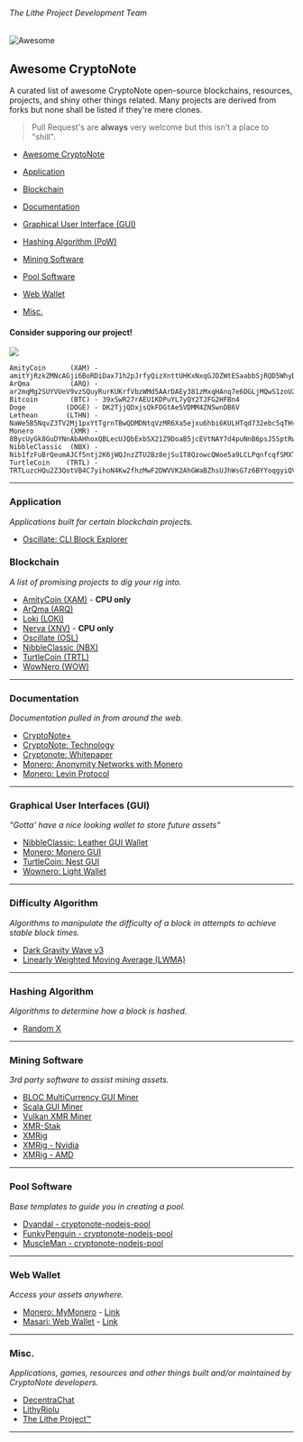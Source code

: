 ###### The Lithe Project Development Team

![Awesome](https://cdn.rawgit.com/sindresorhus/awesome/d7305f38d29fed78fa85652e3a63e154dd8e8829/media/badge.svg)

## Awesome CryptoNote

A curated list of awesome CryptoNote open-source blockchains, resources, projects, and shiny other things related.
Many projects are derived from forks but none shall be listed if they're mere clones.

> Pull Request's are **always** very welcome but this isn't a place to "shill".

-   [Awesome CryptoNote](https://github.com/lithe-project/awesome-cryptonote#awesome-cryptonote)

-   [Application](https://github.com/lithe-project/awesome-cryptonote#application)
-   [Blockchain](https://github.com/lithe-project/awesome-cryptonote#blockchain)
-   [Documentation](https://github.com/lithe-project/awesome-cryptonote#documentation)
-   [Graphical User Interface (GUI)](https://github.com/lithe-project/awesome-cryptonote#graphical-user-interfaces-gui)
-   [Hashing Algorithm (PoW)](https://github.com/lithe-project/awesome-cryptonote#hashing-algorithm)
-   [Mining Software](https://github.com/lithe-project/awesome-cryptonote#mining-software)
-   [Pool Software](https://github.com/lithe-project/awesome-cryptonote#pool-software)
-   [Web Wallet](https://github.com/lithe-project/awesome-cryptonote#web-wallet)
-   [Misc.](https://github.com/lithe-project/awesome-cryptonote#misc)

#### Consider supporing our project!

<img src="https://c5.patreon.com/external/logo/become_a_patron_button.png">

    AmityCoin      (XAM) - amitYjRzkZMNcAGji6BoRDiDax71h2pJrfyQizXnttUHKxNxqGJDZWtESaabbSjRQD5WhyDey4qn9XZpFcAgxxTg5mtJTF9jTM
    ArQma          (ARQ) - ar2mqMg2SUYVUeV9vzSQuyRurKUKrfVbzWMd5AArDAEy381zMxqHAnq7e6DGLjMQwS1zoU2utuW83SFYJmYTS4sY2Ams1V6nv
    Bitcoin        (BTC) - 39xSwR27rAEU1KDPuYL7yQY2TJFG2HFBn4
    Doge          (DOGE) - DK2TjjQDxjsQkFDGtAe5VDMM4ZN5wnDB6V
    Lethean       (LTHN) - NaWe5B5NqvZ3TV2Mj1pxYtTgrnTBwQDMDNtqVzMR6Xa5ejxu6hbi6KULHTqd732ebc5qTHvKXonokghUBd3pjLa8czovfrW1G561vPanSPRh
    Monero         (XMR) - 8BycUyGk8GuDYNnAbAHhoxQBLecUJQbExbSX21Z9DoaB5jcEVtNAY7d4puNnB6psJ5SptRw42r4v6fp1yFHTUWaW9RaQDvb
    NibbleClassic  (NBX) - Nib1fzFuBrQeumAJCf5ntj2K6jWQJnzZTU2Bz8ejSu1T8QzowcQWoe5a9LCLPqnfcqfSMXTdKWULfgwZxBioX4yi5p4UDjF29x
    TurtleCoin    (TRTL) - TRTLuzcHQu2Z3QotVB4C7yihoN4Kw2fhzMwF2DWVVK2AhGWaBZhsUJhWsG7z6BYYoqgyiQVHHJeRiU78UmwLcfqPTY1MBS7bjzb

* * *

### Application

_Applications built for certain blockchain projects._

-   [Oscillate: CLI Block Explorer](https://github.com/pxckets/cli-blockexplorer)

### Blockchain

_A list of promising projects to dig your rig into._

-   [AmityCoin (XAM)](https://gitlab.com/amity-project/amity) - **CPU only**
-   [ArQma (ARQ)](https://github.com/arqma/arqma)
-   [Loki (LOKI)](https://github.com/loki-project/loki)
-   [Nerva (XNV)](https://bitbucket.org/nerva-project/nerva) - **CPU only**
-   [Oscillate (OSL)](https://github.com/oscillate-coin/oscillate)
-   [NibbleClassic (NBX)](https://github.com/NibbleClassic/NibbleClassic-Core-CLI)
-   [TurtleCoin (TRTL)](https://github.com/turtlecoin/turtlecoin/)
-   [WowNero (WOW)](https://github.com/wownero/wownero)

* * *

### Documentation

_Documentation pulled in from around the web._

-   [CryptoNote+](https://eprint.iacr.org/2019/021.pdf)
-   [CryptoNote: Technology](https://cryptonote.org/inside)
-   [Cryptonote: Whitepaper](https://cryptonote.org/whitepaper.pdf)
-   [Monero: Anonymity Networks with Monero](https://github.com/monero-project/monero/blob/master/ANONYMITY_NETWORKS.md)
-   [Monero: Levin Protocol](https://github.com/monero-project/monero/blob/master/LEVIN_PROTOCOL.md)

* * *

### Graphical User Interfaces (GUI)

_"Gotta' have a nice looking wallet to store future assets"_

-   [NibbleClassic: Leather GUI Wallet](https://github.com/NibbleClassic/NBXLeather-GUI-Wallet)
-   [Monero: Monero GUI](https://github.com/monero-project/monero-gui)
-   [TurtleCoin: Nest GUI](https://github.com/turtlecoin/turtle-wallet-go/)
-   [Wownero: Light Wallet](https://github.com/wownero/Wownero-Light-Wallet)

* * *

### Difficulty Algorithm

_Algorithms to manipulate the difficulty of a block in attempts to achieve stable block times._

-   [Dark Gravity Wave v3](https://gist.github.com/GeertJohan/b28da8105babf0553f21)
-   [Linearly Weighted Moving Average (LWMA)](https://github.com/zawy12/difficulty-algorithms/issues/3)

* * *

### Hashing Algorithm

_Algorithms to determine how a block is hashed._

-   [Random X](https://github.com/tevador/RandomX)

* * *

### Mining Software

_3rd party software to assist mining assets._

-   [BLOC MultiCurrency GUI Miner](https://github.com/furiousteam/BLOC-GUI-Miner)
-   [Scala GUI Miner](https://github.com/scala-network/GUI-miner)
-   [Vulkan XMR Miner](https://github.com/enerc/VulkanXMRMiner)
-   [XMR-Stak](https://github.com/fireice-uk/xmr-stak)
-   [XMRig](https://github.com/xmrig/xmrig)
-   [XMRig - Nvidia](https://github.com/xmrig/xmrig-nvidia)
-   [XMRig - AMD](https://github.com/xmrig/xmrig-amd)

* * *

### Pool Software

_Base templates to guide you in creating a pool._

-   [Dvandal - cryptonote-nodejs-pool](https://github.com/dvandal/cryptonote-nodejs-pool)
-   [FunkyPenguin - cryptonote-nodejs-pool](https://github.com/funkypenguin/cryptonote-nodejs-pool)
-   [MuscleMan - cryptonote-nodejs-pool](https://github.com/muscleman/cryptonote-nodejs-pool)

* * *

### Web Wallet

_Access your assets anywhere._

-   [Monero: MyMonero](https://github.com/mymonero) - [Link](https://wallet.mymonero.com/)
-   [Masari: Web Wallet](https://github.com/masari-project/masari-webwallet) - [Link](https://www.masariwallet.com/)

* * *

### Misc.

_Applications, games, resources and other things built and/or maintained by CryptoNote developers._

-   [DecentraChat](https://github.com/lithyriolu/decentrachat)
-   [LithyRiolu](https://github.com/lithyriolu)
-   [The Lithe Project™](https://github.com/lithe-project)

* * *
